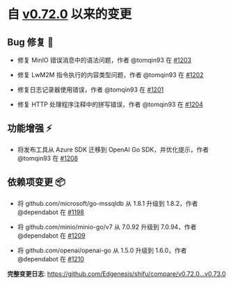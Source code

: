 # 自 [v0.72.0](https://github.com/Edgenesis/shifu/releases/tag/v0.72.0) 以来的变更

## Bug 修复 🐛

- 修复 MinIO 错误消息中的语法问题，作者 @tomqin93 在 [#1203](https://github.com/Edgenesis/shifu/pull/1203)

- 修复 LwM2M 指令执行的内容类型问题，作者 @tomqin93 在 [#1202](https://github.com/Edgenesis/shifu/pull/1202)

- 修复日志记录器使用错误，作者 @tomqin93 在 [#1201](https://github.com/Edgenesis/shifu/pull/1201)

- 修复 HTTP 处理程序注释中的拼写错误，作者 @tomqin93 在 [#1204](https://github.com/Edgenesis/shifu/pull/1204)

## 功能增强 ⚡

- 将发布工具从 Azure SDK 迁移到 OpenAI Go SDK，并优化提示，作者 @tomqin93 在 [#1208](https://github.com/Edgenesis/shifu/pull/1208)

## 依赖项变更 📦

- 将 github.com/microsoft/go-mssqldb 从 1.8.1 升级到 1.8.2，作者 @dependabot 在 [#1198](https://github.com/Edgenesis/shifu/pull/1198)

- 将 github.com/minio/minio-go/v7 从 7.0.92 升级到 7.0.94，作者 @dependabot 在 [#1209](https://github.com/Edgenesis/shifu/pull/1209)

- 将 github.com/openai/openai-go 从 1.5.0 升级到 1.6.0，作者 @dependabot 在 [#1210](https://github.com/Edgenesis/shifu/pull/1210)

**完整变更日志**: https://github.com/Edgenesis/shifu/compare/v0.72.0...v0.73.0